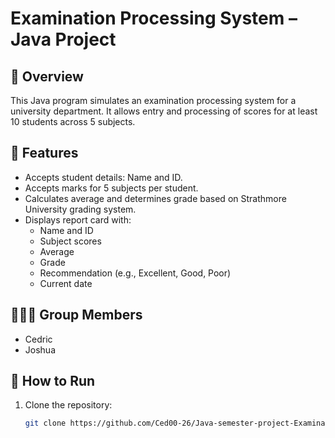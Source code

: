 # Examination Processing System – Java Project

## 📘 Overview
This Java program simulates an examination processing system for a university department. It allows entry and processing of scores for at least 10 students across 5 subjects.

## 🔧 Features
- Accepts student details: Name and ID.
- Accepts marks for 5 subjects per student.
- Calculates average and determines grade based on Strathmore University grading system.
- Displays report card with:
  - Name and ID
  - Subject scores
  - Average
  - Grade
  - Recommendation (e.g., Excellent, Good, Poor)
  - Current date

## 🧑‍🤝‍🧑 Group Members
- Cedric 
- Joshua

## 📝 How to Run
1. Clone the repository:
   ```bash
   git clone https://github.com/Ced00-26/Java-semester-project-Examination-Processing-System.git
